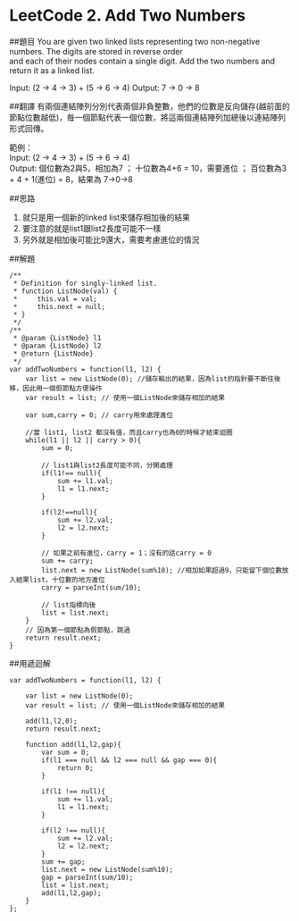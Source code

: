 ﻿# LeetCode 2. Add Two Numbers

##題目
You are given two linked lists representing two non-negative numbers. The digits are stored in reverse order  
and each of their nodes contain a single digit. Add the two numbers and return it as a linked list.

Input: (2 -> 4 -> 3) + (5 -> 6 -> 4)
Output: 7 -> 0 -> 8

##翻譯
有兩個連結陣列分別代表兩個非負整數，他們的位數是反向儲存(越前面的節點位數越低)，毎一個節點代表一個位數，將這兩個連結陣列加總後以連結陣列形式回傳。

範例：  
Input: (2 -> 4 -> 3) + (5 -> 6 -> 4)  
Output: 個位數為2與5，相加為7 ； 十位數為4+6 = 10，需要進位 ； 百位數為3 + 4 + 1(進位) = 8，結果為 7->0->8  
  
##思路
1. 就只是用一個新的linked list來儲存相加後的結果
2. 要注意的就是list1跟list2長度可能不一樣
3. 另外就是相加後可能比9還大，需要考慮進位的情況
  
##解題
```
/**
 * Definition for singly-linked list.
 * function ListNode(val) {
 *     this.val = val;
 *     this.next = null;
 * }
 */
/**
 * @param {ListNode} l1
 * @param {ListNode} l2
 * @return {ListNode}
 */
var addTwoNumbers = function(l1, l2) {
    var list = new ListNode(0); //儲存輸出的結果，因為list的指針要不斷往後移，因此用一個假節點方便操作
    var result = list; // 使用一個ListNode來儲存相加的結果

    var sum,carry = 0; // carry用來處理進位
    
	//當 list1, list2 都沒有值，而且carry也為0的時候才結束迴圈
    while(l1 || l2 || carry > 0){
        sum = 0;
		
		// list1與list2長度可能不同，分開處理
        if(l1!== null){
            sum += l1.val;
            l1 = l1.next;
        }
        
        if(l2!==null){
            sum += l2.val;
            l2 = l2.next;
        }
		
		// 如果之前有進位，carry = 1；沒有的話carry = 0
        sum += carry;
        list.next = new ListNode(sum%10); //相加如果超過9，只能留下個位數放入結果list，十位數的地方進位
        carry = parseInt(sum/10);
        
		// list指標向後
		list = list.next;
    }
	// 因為第一個節點為假節點，跳過
    return result.next;
}	
```

##用遞迴解
```
var addTwoNumbers = function(l1, l2) {
  
    var list = new ListNode(0);
    var result = list; // 使用一個ListNode來儲存相加的結果
   
    add(l1,l2,0);
    return result.next;
    
    function add(l1,l2,gap){
        var sum = 0;
        if(l1 === null && l2 === null && gap === 0){
            return 0;
        } 
        
        if(l1 !== null){
            sum += l1.val;
            l1 = l1.next;
        } 
        
        if(l2 !== null){
            sum += l2.val;
            l2 = l2.next;
        }
        sum += gap;
        list.next = new ListNode(sum%10);
        gap = parseInt(sum/10);
        list = list.next;
        add(l1,l2,gap);
    }
};
```